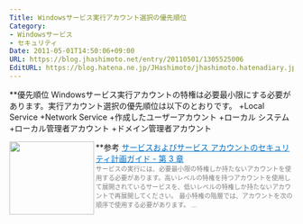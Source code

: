 ```yaml
---
Title: Windowsサービス実行アカウント選択の優先順位
Category:
- Windowsサービス
- セキュリティ
Date: 2011-05-01T14:50:06+09:00
URL: https://blog.jhashimoto.net/entry/20110501/1305525006
EditURL: https://blog.hatena.ne.jp/JHashimoto/jhashimoto.hatenadiary.jp/atom/entry/12921228815717257749
---
```



**優先順位
Windowsサービス実行アカウントの特権は必要最小限にする必要があります。実行アカウント選択の優先順位は以下のとおりです。
+Local Service
+Network Service
+作成したユーザーアカウント
+ローカル システム
+ローカル管理者アカウント
+ドメイン管理者アカウント

**参考
<a href="http://technet.microsoft.com/ja-jp/library/cc170960.aspx#EEAA" target="_blank"><img class="alignleft" align="left" border="0" src="http://capture.heartrails.com/150x130/shadow?http://technet.microsoft.com/ja-jp/library/cc170960.aspx#EEAA" alt="" width="150" height="130" /></a><a style="color:#0070C5;" href="http://technet.microsoft.com/ja-jp/library/cc170960.aspx#EEAA" target="_blank">サービスおよびサービス アカウントのセキュリティ計画ガイド - 第 3 章</a><a href="http://b.hatena.ne.jp/entry/http://technet.microsoft.com/ja-jp/library/cc170960.aspx#EEAA" target="_blank"><img border="0" src="http://b.hatena.ne.jp/entry/image/http://technet.microsoft.com/ja-jp/library/cc170960.aspx#EEAA" alt="" /></a><br><span style="color: #808080;font-size: 80%;">サービスの実行には、必要最小限の特権しか持たないアカウントを使用する必要があります。高いレベルの特権を持つアカウントを使用して展開されているサービスを、低いレベルの特権しか持たないアカウントで再展開してください。 最小特権の階層では、アカウントを次の順序で使用する必要があります。 ...</span><br style="clear:both;" />
